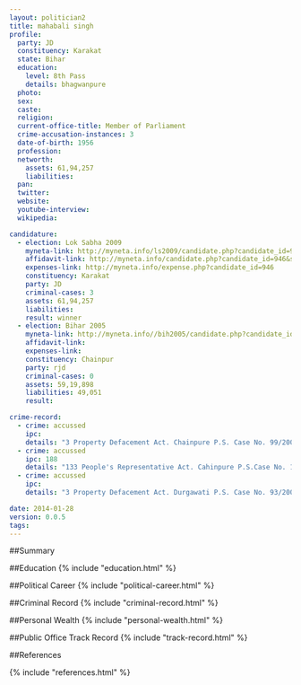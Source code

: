 ```yaml
---
layout: politician2
title: mahabali singh
profile: 
  party: JD
  constituency: Karakat
  state: Bihar
  education: 
    level: 8th Pass
    details: bhagwanpure
  photo: 
  sex: 
  caste: 
  religion: 
  current-office-title: Member of Parliament
  crime-accusation-instances: 3
  date-of-birth: 1956
  profession: 
  networth: 
    assets: 61,94,257
    liabilities: 
  pan: 
  twitter: 
  website: 
  youtube-interview: 
  wikipedia: 

candidature: 
  - election: Lok Sabha 2009
    myneta-link: http://myneta.info/ls2009/candidate.php?candidate_id=946
    affidavit-link: http://myneta.info/candidate.php?candidate_id=946&scan=original
    expenses-link: http://myneta.info/expense.php?candidate_id=946
    constituency: Karakat 
    party: JD
    criminal-cases: 3
    assets: 61,94,257
    liabilities: 
    result: winner 
  - election: Bihar 2005
    myneta-link: http://myneta.info//bih2005/candidate.php?candidate_id=181
    affidavit-link: 
    expenses-link: 
    constituency: Chainpur 
    party: rjd
    criminal-cases: 0
    assets: 59,19,898
    liabilities: 49,051
    result:  

crime-record: 
  - crime: accussed
    ipc: 
    details: "3 Property Defacement Act. Chainpure P.S. Case No. 99/2005, Dated 19.12.2005" 
  - crime: accussed
    ipc: 188
    details: "133 People's Representative Act. Cahinpure P.S.Case No. 100/2005, Dated 23.02.2006" 
  - crime: accussed
    ipc: 
    details: "3 Property Defacement Act. Durgawati P.S. Case No. 93/2005, Dated 7.12.2005" 

date: 2014-01-28
version: 0.0.5
tags: 
---
```

##Summary


##Education
{% include "education.html" %}


##Political Career
{% include "political-career.html" %}


##Criminal Record
{% include "criminal-record.html" %}


##Personal Wealth
{% include "personal-wealth.html" %}


##Public Office Track Record
{% include "track-record.html" %}


##References


{% include "references.html" %}